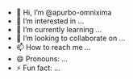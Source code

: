 - 👋 Hi, I’m @apurbo-omnixima
- 👀 I’m interested in ...
- 🌱 I’m currently learning ...
- 💞️ I’m looking to collaborate on ...
- 📫 How to reach me ...
- 😄 Pronouns: ...
- ⚡ Fun fact: ...

<!---
apurbo-omnixima/apurbo-omnixima is a ✨ special ✨ repository because its `README.md` (this file) appears on your GitHub profile.
You can click the Preview link to take a look at your changes.
--->
